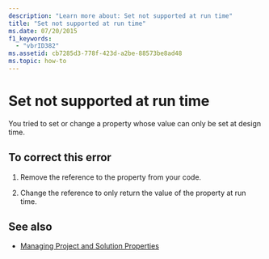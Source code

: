 ```yaml
---
description: "Learn more about: Set not supported at run time"
title: "Set not supported at run time"
ms.date: 07/20/2015
f1_keywords: 
  - "vbrID382"
ms.assetid: cb7285d3-778f-423d-a2be-88573be8ad48
ms.topic: how-to
---
```

# Set not supported at run time

You tried to set or change a property whose value can only be set at design time.  
  
## To correct this error  
  
1. Remove the reference to the property from your code.  
  
2. Change the reference to only return the value of the property at run time.  
  
## See also

- [Managing Project and Solution Properties](/visualstudio/ide/managing-project-and-solution-properties)
